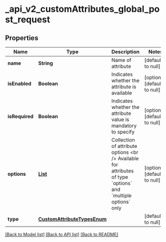 # _api_v2_customAttributes_global_post_request
## Properties

| Name | Type | Description | Notes |
|------------ | ------------- | ------------- | -------------|
| **name** | **String** | Name of attribute | [default to null] |
| **isEnabled** | **Boolean** | Indicates whether the attribute is available | [optional] [default to null] |
| **isRequired** | **Boolean** | Indicates whether the attribute value is mandatory to specify | [optional] [default to null] |
| **options** | [**List**](CustomAttributeOptionPostModel.md) | Collection of attribute options  &lt;br /&gt;  Available for attributes of type &#x60;options&#x60; and &#x60;multiple options&#x60; only | [optional] [default to null] |
| **type** | [**CustomAttributeTypesEnum**](CustomAttributeTypesEnum.md) |  | [default to null] |

[[Back to Model list]](../README.md#documentation-for-models) [[Back to API list]](../README.md#documentation-for-api-endpoints) [[Back to README]](../README.md)

